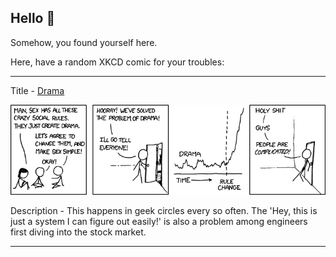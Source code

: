 ## Hello 👀

Somehow, you found yourself here.

Here, have a random XKCD comic for your troubles:

-----------------------------------

Title - [Drama](https://xkcd.com/592)

![Drama](./random_comic.png)

Description - This happens in geek circles every so often. The 'Hey, this is just a system I can figure out easily!' is also a problem among engineers first diving into the stock market.

-----------------------------------